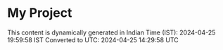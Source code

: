 # My Project

This content is dynamically generated in Indian Time (IST): 2024-04-25 19:59:58 IST
Converted to UTC: 2024-04-25 14:29:58 UTC
